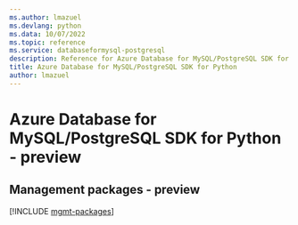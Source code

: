 ```yaml
---
ms.author: lmazuel
ms.devlang: python
ms.data: 10/07/2022
ms.topic: reference
ms.service: databaseformysql-postgresql
description: Reference for Azure Database for MySQL/PostgreSQL SDK for Python
title: Azure Database for MySQL/PostgreSQL SDK for Python
author: lmazuel
---
```

# Azure Database for MySQL/PostgreSQL SDK for Python - preview

## Management packages - preview
[!INCLUDE [mgmt-packages](database-for-mysql-postgresql-mgmt-index.md)]